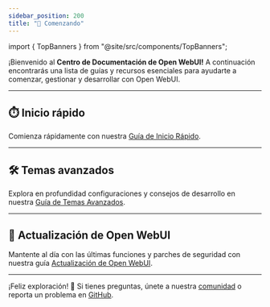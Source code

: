 ```yaml
---
sidebar_position: 200
title: "🚀 Comenzando"
---
```



import { TopBanners } from "@site/src/components/TopBanners";


<TopBanners />


¡Bienvenido al **Centro de Documentación de Open WebUI!** A continuación encontrarás una lista de guías y recursos esenciales para ayudarte a comenzar, gestionar y desarrollar con Open WebUI.

---

## ⏱️ Inicio rápido

Comienza rápidamente con nuestra [Guía de Inicio Rápido](/getting-started/quick-start).

---

## 🛠️ Temas avanzados

Explora en profundidad configuraciones y consejos de desarrollo en nuestra [Guía de Temas Avanzados](/getting-started/advanced-topics).

---

## 🔄 Actualización de Open WebUI

Mantente al día con las últimas funciones y parches de seguridad con nuestra guía [Actualización de Open WebUI](./updating).

---

¡Feliz exploración! 🎉 Si tienes preguntas, únete a nuestra [comunidad](https://discord.gg/5rJgQTnV4s) o reporta un problema en [GitHub](https://github.com/open-webui/open-webui).
